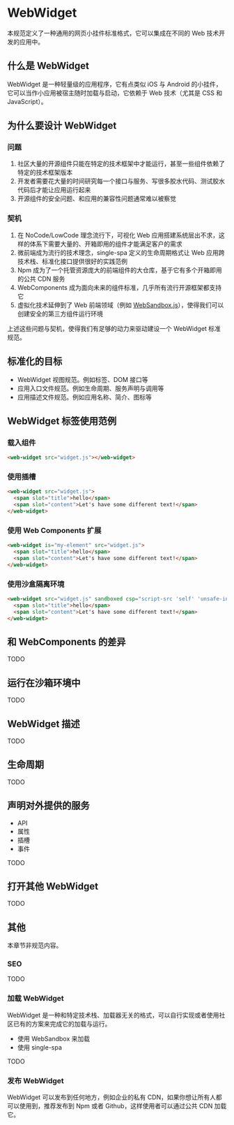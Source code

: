 # WebWidget

本规范定义了一种通用的网页小挂件标准格式，它可以集成在不同的 Web 技术开发的应用中。

## 什么是 WebWidget

WebWidget 是一种轻量级的应用程序，它有点类似 iOS 与 Android 的小挂件，它可以当作小应用被宿主随时加载与启动，它依赖于 Web 技术（尤其是 CSS 和 JavaScript）。

## 为什么要设计 WebWidget

### 问题

1. 社区大量的开源组件只能在特定的技术框架中才能运行，甚至一些组件依赖了特定的技术框架版本
2. 开发者需要花大量的时间研究每一个接口与服务、写很多胶水代码、测试胶水代码后才能让应用运行起来
3. 开源组件的安全问题、和应用的兼容性问题通常难以被察觉

### 契机

1. 在 NoCode/LowCode 理念流行下，可视化 Web 应用搭建系统层出不求，这样的体系下需要大量的、开箱即用的组件才能满足客户的需求
2. 微前端成为流行的技术理念，single-spa 定义的生命周期格式让 Web 应用跨技术栈、标准化接口提供很好的实践范例
3. Npm 成为了一个托管资源庞大的前端组件的大仓库，基于它有多个开箱即用的公共 CDN 服务
4. WebComponents 成为面向未来的组件标准，几乎所有流行开源框架都支持它
5. 虚拟化技术延伸到了 Web 前端领域（例如 [WebSandbox.js](https://web-sandbox.js.org)），使得我们可以创建安全的第三方组件运行环境

上述这些问题与契机，使得我们有足够的动力来驱动建设一个 WebWidget 标准规范。

## 标准化的目标

* WebWidget 视图规范。例如标签、DOM 接口等
* 应用入口文件规范。例如生命周期、服务声明与调用等
* 应用描述文件规范。例如应用名称、简介、图标等

## WebWidget 标签使用范例

### 载入组件

```html
<web-widget src="widget.js"></web-widget>
```

### 使用插槽

```html
<web-widget src="widget.js">
  <span slot="title">hello</span>
  <span slot="content">Let's have some different text!</span>
</web-widget>
```

### 使用 Web Components 扩展

```html
<web-widget is="my-element" src="widget.js">
  <span slot="title">hello</span>
  <span slot="content">Let's have some different text!</span>
</web-widget>
```

### 使用沙盒隔离环境

```html
<web-widget src="widget.js" sandboxed csp="script-src 'self' 'unsafe-inline' 'unsafe-eval' cdn.jsdelivr.net;">
  <span slot="title">hello</span>
  <span slot="content">Let's have some different text!</span>
</web-widget>
```

## 和 WebComponents 的差异

TODO

## 运行在沙箱环境中

TODO

## WebWidget 描述

TODO

## 生命周期

TODO

## 声明对外提供的服务

* API
* 属性
* 插槽
* 事件

TODO

## 打开其他 WebWidget

TODO

## 其他

本章节非规范内容。

### SEO

TODO

### 加载 WebWidget

WebWidget 是一种和特定技术栈、加载器无关的格式，可以自行实现或者使用社区已有的方案来完成它的加载与运行。

* 使用 WebSandbox 来加载
* 使用 single-spa

TODO

### 发布 WebWidget

WebWidget 可以发布到任何地方，例如企业的私有 CDN，如果你想让所有人都可以使用到，推荐发布到 Npm 或者 Github，这样使用者可以通过公共 CDN 加载它。 
